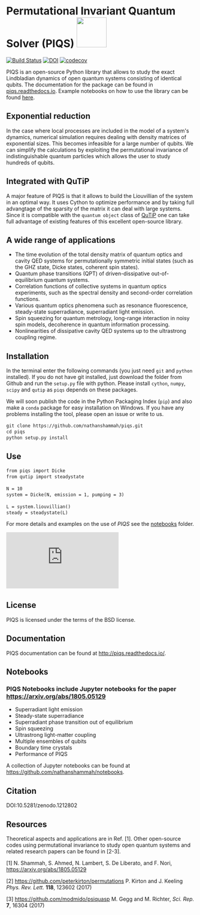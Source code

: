 # Permutational Invariant Quantum Solver (PIQS) <img src="https://github.com/nathanshammah/piqs/blob/master/doc/piqs_logo.png" width="80" height="80"/>

[![Build Status](https://travis-ci.org/nathanshammah/piqs.svg?branch=master)](https://travis-ci.org/nathanshammah/piqs)
[![DOI](https://zenodo.org/badge/104438298.svg)](https://zenodo.org/badge/latestdoi/104438298)
[![codecov](https://codecov.io/gh/nathanshammah/piqs/branch/master/graph/badge.svg)](https://codecov.io/gh/nathanshammah/piqs)

PIQS is an open-source Python library that allows to study the exact Lindbladian dynamics of open quantum systems consisting of identical qubits. The documentation for the package can be found in [piqs.readthedocs.io](http://piqs.readthedocs.io/en/latest/). Example notebooks on how to use the library can be found [here](https://github.com/nathanshammah/notebooks).

## Exponential reduction 
In the case where local processes are included in the model of a system's dynamics, numerical simulation requires dealing with density matrices of exponential sizes. This becomes infeasible for a large number of qubits. We can simplify the calculations by exploiting the permutational invariance of indistinguishable quantum particles which allows the user to study hundreds of qubits.

## Integrated with QuTiP
A major feature of PIQS is that it allows to build the Liouvillian of the system in an optimal way. It uses Cython to optimize performance and by taking full advangtage of the sparsity of the matrix it can deal with large systems. Since it is compatible with the `quantum object` class of [QuTiP](http://qutip.org/) one can take full advantage of existing features of this excellent open-source library.


## A wide range of applications
- The time evolution of the total density matrix of quantum optics and cavity QED systems for permutationally symmetric initial states (such as the GHZ state, Dicke states, coherent spin states).
- Quantum phase transitions (QPT) of driven-dissipative out-of-equilibrium quantum systems.  
- Correlation functions of collective systems in quantum optics experiments, such as the spectral density and second-order correlation functions.
- Various quantum optics phenomena such as resonance fluorescence, steady-state superradiance, superradiant light emission.
- Spin squeezing for quantum metrology, long-range interaction in noisy spin models, decoherence in quantum information processing. 
- Nonlinearities of dissipative cavity QED systems up to the ultrastrong coupling regime.

## Installation
In the terminal enter the following commands (you just need `git` and `python` installed). If you do not have git installed, just download the folder from Github and run the `setup.py` file with python. Please install `cython`, `numpy`, `scipy` and `qutip` as `piqs` depends on these packages.

We will soon publish the code in the Python Packaging Index (`pip`) and also make a `conda` package for easy installation on Windows. If you have any problems installing the tool, please open an issue or write to us.
```
git clone https://github.com/nathanshammah/piqs.git
cd piqs
python setup.py install
```

## Use
```
from piqs import Dicke
from qutip import steadystate

N = 10
system = Dicke(N, emission = 1, pumping = 3)

L = system.liouvillian()
steady = steadystate(L)
```
For more details and examples on the use of *PIQS* see the [notebooks](https://github.com/nathanshammah/notebooks) folder. 

![Density matrices in the Dicke basis.](https://github.com/nathanshammah/notebooks/blob/master/piqs_notebooks/figures/states_N.pdf)
## License
PIQS is licensed under the terms of the BSD license.

## Documentation
PIQS documentation can be found at http://piqs.readthedocs.io/.

## Notebooks
### PIQS Notebooks include Jupyter notebooks for the paper https://arxiv.org/abs/1805.05129
- Superradiant light emission
- Steady-state superradiance
- Superradiant phase transition out of equilibrium
- Spin squeezing
- Ultrastrong light-matter coupling 
- Multiple ensembles of qubits
- Boundary time crystals
- Performance of PIQS 

A collection of Jupyter notebooks can be found at https://github.com/nathanshammah/notebooks.


## Citation
DOI:10.5281/zenodo.1212802

## Resources
Theoretical aspects and applications are in Ref. [1]. Other open-source codes using permutational invariance to study open quantum systems and related research papers can be found in [2-3].

[1] N. Shammah, S. Ahmed, N. Lambert, S. De Liberato, and F. Nori, https://arxiv.org/abs/1805.05129

[2] https://github.com/peterkirton/permutations P. Kirton and J. Keeling *Phys. Rev. Lett.*  **118**, 123602 (2017)

[3] https://github.com/modmido/psiquasp M. Gegg and M. Richter, *Sci. Rep.* **7**, 16304 (2017)
